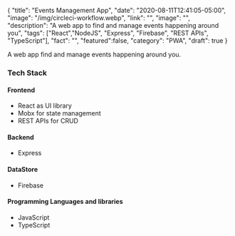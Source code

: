 {
"title": "Events Management App",
"date": "2020-08-11T12:41:05-05:00",
"image": "/img/circleci-workflow.webp",
"link": "",
"image": "",
"description": "A web app to find and manage events happening around you",
"tags": ["React","NodeJS", "Express", "Firebase", "REST APIs", "TypeScript"],
"fact": "",
"featured":false,
"category": "PWA",
"draft": true
}

A web app find and manage events happening around you.


### Tech Stack


#### Frontend

- React as UI library
- Mobx for state management
- REST APIs for CRUD
#### Backend

- Express

#### DataStore
- Firebase
#### Programming Languages and libraries

- JavaScript
- TypeScript